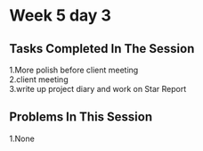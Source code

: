 # Week 5 day 3
## Tasks Completed In The Session
1.More polish before client meeting  
2.client meeting  
3.write up project diary and work on Star Report
## Problems In This Session
1.None
